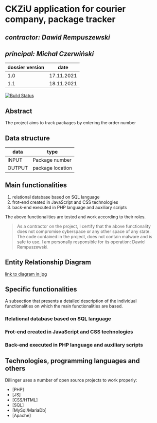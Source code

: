 # CKZiU application for courier company, package tracker

## _contractor: Dawid Rempuszewski_
## _principal: Michał Czerwiński_


| dossier version | date |
| ------ | ------ |
| 1.0 | 17.11.2021 |
| 1.1 | 18.11.2021 |

[![Build Status](https://travis-ci.org/joemccann/dillinger.svg?branch=master)](https://travis-ci.org/joemccann/dillinger)

## Abstract 
The project aims to track packages by entering the order number

## Data structure

| data | type |
| ------ | ------ |
| INPUT | Package number |
| OUTPUT | package location |

## Main functionalities

1. relational database based on SQL language
1. frot-end created in JavaScript and CSS technologies
1. back-end executed in PHP language and auxiliary scripts

The above functionalities are tested and work according to their roles.

> As a contractor on the project, I certify that the above functionality 
> does not compromise cyberspace or any other space of any state. 
> The code contained in the project, does not contain malware and is safe to use. 
> I am personally responsible for its operation: Dawid Rempuszewski.

## Entity Relationship Diagram

[link to diagram in jpg][erd]

## Specific functionalities

A subsection that presents a detailed description of the individual functionalities on which the main functionalities are based.

### Relational database based on SQL language

### Frot-end created in JavaScript and CSS technologies

### Back-end executed in PHP language and auxiliary scripts

## Technologies, programming languages and others

Dillinger uses a number of open source projects to work properly:

- [PHP]
- [JS]
- [CSS/HTML]
- [SQL]
- [MySql/MariaDb]
- [Apache]

 [erd]: <https://github.com/Michal3456/example_project/blob/main/sprites/Untitled%20Diagram.jpg>
